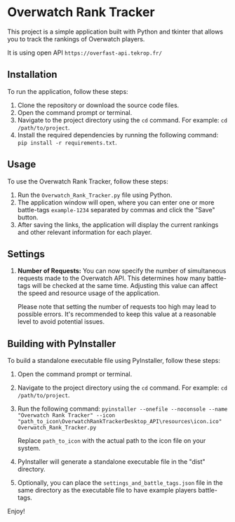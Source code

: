 # Overwatch Rank Tracker

This project is a simple application built with Python and tkinter that allows you to track the rankings of Overwatch players.

It is using open API `https://overfast-api.tekrop.fr/`

## Installation

To run the application, follow these steps:

1. Clone the repository or download the source code files.
2. Open the command prompt or terminal.
3. Navigate to the project directory using the `cd` command. For example: `cd /path/to/project`.
4. Install the required dependencies by running the following command: `pip install -r requirements.txt`.

## Usage

To use the Overwatch Rank Tracker, follow these steps:

1. Run the `Overwatch_Rank_Tracker.py` file using Python.
2. The application window will open, where you can enter one or more battle-tags `example-1234` separated by commas and click the "Save" button.
3. After saving the links, the application will display the current rankings and other relevant information for each player.

## Settings

1. **Number of Requests:** You can now specify the number of simultaneous requests made to the Overwatch API. This determines how many battle-tags will be checked at the same time. Adjusting this value can affect the speed and resource usage of the application.


   Please note that setting the number of requests too high may lead to possible errors. It's recommended to keep this value at a reasonable level to avoid potential issues.

## Building with PyInstaller

To build a standalone executable file using PyInstaller, follow these steps:

1. Open the command prompt or terminal.
2. Navigate to the project directory using the `cd` command. For example: `cd /path/to/project`.
3. Run the following command:
```pyinstaller --onefile --noconsole --name "Overwatch Rank Tracker" --icon "path_to_icon\OverwatchRankTrackerDesktop_API\resources\icon.ico" Overwatch_Rank_Tracker.py```

   Replace `path_to_icon` with the actual path to the icon file on your system.
4. PyInstaller will generate a standalone executable file in the "dist" directory.
5. Optionally, you can place the `settings_and_battle_tags.json` file in the same directory as the executable file to have example players battle-tags.

Enjoy!
